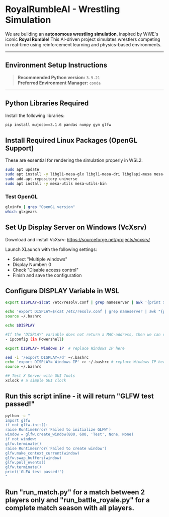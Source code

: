 # RoyalRumbleAI - Wrestling Simulation

We are building an **autonomous wrestling simulation**, inspired by WWE's iconic **Royal Rumble**! This AI-driven project simulates wrestlers competing in real-time using reinforcement learning and physics-based environments.

---

## Environment Setup Instructions

> **Recommended Python version:** `3.9.21`  
> **Preferred Environment Manager:** `conda`

---

## Python Libraries Required

Install the following libraries:

```bash
pip install mujoco==3.1.6 pandas numpy gym glfw
```

## Install Required Linux Packages (OpenGL Support)
These are essential for rendering the simulation properly in WSL2.
```bash
sudo apt update
sudo apt install -y libgl1-mesa-glx libgl1-mesa-dri libglapi-mesa mesa-utils
sudo add-apt-repository universe
sudo apt install -y mesa-utils mesa-utils-bin
```

### Test OpenGL
```bash
glxinfo | grep "OpenGL version"
which glxgears
```

## Set Up Display Server on Windows (VcXsrv)
Download and install VcXsrv:
https://sourceforge.net/projects/vcxsrv/

Launch XLaunch with the following settings:
- Select "Multiple windows"
- Display Number: 0
- Check "Disable access control"
- Finish and save the configuration

## Configure DISPLAY Variable in WSL
```bash
export DISPLAY=$(cat /etc/resolv.conf | grep nameserver | awk '{print $2}'):0

echo 'export DISPLAY=$(cat /etc/resolv.conf | grep nameserver | awk "{print \$2}"):0' >> ~/.bashrc
source ~/.bashrc

echo $DISPLAY

#If the 'DISPLAY' variable does not return a MAC-address, then we can replace it with Windows IP 
- ipconfig (in Powershell)

export DISPLAY= Windows IP  # replace Windows IP here

sed -i '/export DISPLAY=/d' ~/.bashrc
echo 'export DISPLAY= Windows IP' >> ~/.bashrc # replace Windows IP here
source ~/.bashrc

## Test X Server with GUI Tools
xclock # a simple GUI clock
```

## Run this script inline - it will return "GLFW test passed!"
```bash
python -c "
import glfw
if not glfw.init():
raise RuntimeError('Failed to initialize GLFW')
window = glfw.create_window(800, 600, 'Test', None, None)
if not window:
glfw.terminate()
raise RuntimeError('Failed to create window')
glfw.make_context_current(window)
glfw.swap_buffers(window)
glfw.poll_events()
glfw.terminate()
print('GLFW test passed!')
"
```

## Run "run_match.py" for a match between 2 players only and "run_battle_royale.py" for a complete match season with all players.

